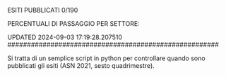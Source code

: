 ESITI PUBBLICATI 0/190 

PERCENTUALI DI PASSAGGIO PER SETTORE:

UPDATED 2024-09-03 17:19:28.207510
###################################################### 

Si tratta di un semplice script in python per controllare quando sono pubblicati gli esiti (ASN 2021, sesto quadrimestre).

